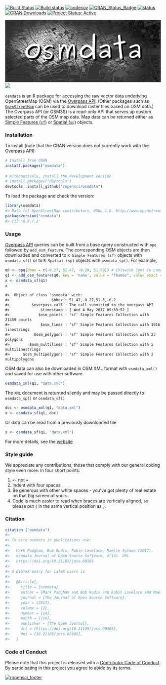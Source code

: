 <!-- README.md is generated from README.Rmd. Please edit that file -->
[![Build Status](https://travis-ci.org/ropensci/osmdata.svg?branch=master)](https://travis-ci.org/ropensci/osmdata) [![Build status](https://ci.appveyor.com/api/projects/status/github/ropensci/osmdata?svg=true)](https://ci.appveyor.com/project/ropensci/osmdata) [![codecov](https://codecov.io/gh/ropensci/osmdata/branch/master/graph/badge.svg)](https://codecov.io/gh/ropensci/osmdata) [![CRAN\_Status\_Badge](http://www.r-pkg.org/badges/version/osmdata)](http://cran.r-project.org/web/packages/osmdata) [![status](http://joss.theoj.org/papers/0f59fb7eaeb2004ea510d38c00051dd3/status.svg)](http://joss.theoj.org/papers/0f59fb7eaeb2004ea510d38c00051dd3) [![CRAN Downloads](http://cranlogs.r-pkg.org/badges/grand-total/osmdata?color=orange)](http://cran.r-project.org/package=osmdata) [![Project Status: Active](http://www.repostatus.org/badges/latest/active.svg)](http://www.repostatus.org/#active)

![](./fig/title.png) [![](https://badges.ropensci.org/103_status.svg)](https://github.com/ropensci/onboarding/issues/103)

`osmdata` is an R package for accessing the raw vector data underlying OpenStreetMap (OSM) via the [Overpass API](http://wiki.openstreetmap.org/wiki/Overpass_API). (Other packages such as [`OpenStreetMap`](https://cran.r-project.org/web/packages/OpenStreetMap/index.html) can be used to download raster tiles based on OSM data.) The Overpass API (or OSM3S) is a read-only API that serves up custom selected parts of the OSM map data. Map data can be returned either as [Simple Features (`sf`)](https://cran.r-project.org/package=sf) or [Spatial (`sp`)](https://cran.r-project.org/package=sp) objects.

### Installation

To install (note that the CRAN version does not currently work with the Overpass API):

``` r
# Install from CRAN 
install.packages("osmdata")

# Alternatively, install the development version
# install.packages("devtools")
devtools::install_github("ropensci/osmdata")
```

To load the package and check the version:

``` r
library(osmdata)
#> Data (c) OpenStreetMap contributors, ODbL 1.0. http://www.openstreetmap.org/copyright
packageVersion("osmdata")
#> [1] '0.0.7.2'
```

### Usage

[Overpass API](http://wiki.openstreetmap.org/wiki/Overpass_API) queries can be built from a base query constructed with `opq` followed by `add_osm_feature`. The corresponding OSM objects are then downloaded and converted to `R Simple Features (sf)` objects with `osmdata_sf()` or to `R Spatial (sp)` objects with `osmdata_sp()`. For example,

``` r
q0 <- opq(bbox = c(-0.27, 51.47, -0.20, 51.50)) # Chiswick Eyot in London, U.K.
q1 <- add_osm_feature(q0, key = 'name', value = "Thames", value_exact = FALSE)
x <- osmdata_sf(q1)
x
```

    #>  Object of class 'osmdata' with:
    #>                   $bbox : 51.47,-0.27,51.5,-0.2
    #>          $overpass_call : The call submitted to the overpass API
    #>              $timestamp : [ Wed 4 May 2017 09:33:52 ]
    #>             $osm_points : 'sf' Simple Features Collection with 21459 points
    #>              $osm_lines : 'sf' Simple Features Collection with 1916 linestrings
    #>           $osm_polygons : 'sf' Simple Features Collection with 23 polygons
    #>         $osm_multilines : 'sf' Simple Features Collection with 5 multilinestrings
    #>      $osm_multipolygons : 'sf' Simple Features Collection with 3 multipolygons

OSM data can also be downloaded in OSM XML format with `osmdata_xml()` and saved for use with other software.

``` r
osmdata_xml(q1, "data.xml")
```

The `XML` document is returned silently and may be passed directly to `osmdata_sp()` or `osmdata_sf()`

``` r
doc <- osmdata_xml(q1, "data.xml")
x <- osmdata_sf(q1, doc)
```

Or data can be read from a previously downloaded file:

``` r
x <- osmdata_sf(q1, "data.xml")
```

For more details, see the [website](https://ropensci.github.io/osmdata/)

### Style guide

We appreciate any contributions; those that comply with our general coding style even more. In four short points:

1.  `<-` not `=`
2.  Indent with four spaces
3.  Be generous with other white spaces - you've got plenty of real estate on that big screen of yours.
4.  Code is much easier to read when braces are vertically aligned, so please put `{` in the same vertical position as `}`.

### Citation

``` r
citation ("osmdata")
#> 
#> To cite osmdata in publications use:
#> 
#>   Mark Padgham, Bob Rudis, Robin Lovelace, Maëlle Salmon (2017).
#>   osmdata Journal of Open Source Software, 2(14). URL
#>   https://doi.org/10.21105/joss.00305
#> 
#> A BibTeX entry for LaTeX users is
#> 
#>   @Article{,
#>     title = {osmdata},
#>     author = {Mark Padgham and Bob Rudis and Robin Lovelace and Maëlle Salmon},
#>     journal = {The Journal of Open Source Software},
#>     year = {2017},
#>     volume = {2},
#>     number = {14},
#>     month = {jun},
#>     publisher = {The Open Journal},
#>     url = {https://doi.org/10.21105/joss.00305},
#>     doi = {10.21105/joss.00305},
#>   }
```

### Code of Conduct

Please note that this project is released with a [Contributor Code of Conduct](CONDUCT.md). By participating in this project you agree to abide by its terms.

[![ropensci\_footer](http://ropensci.org/public_images/github_footer.png)](http://ropensci.org)
